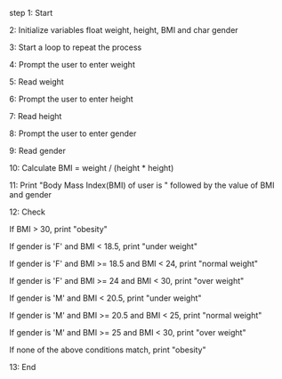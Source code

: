 step 1: Start

2: Initialize variables float weight, height, BMI and char gender

3: Start a loop to repeat the process

4: Prompt the user to enter weight

5: Read weight

6: Prompt the user to enter height

7: Read height

8: Prompt the user to enter gender

9: Read gender

10: Calculate BMI = weight / (height * height)

11: Print "Body Mass Index(BMI) of user is " followed by the value of BMI and gender

12: Check

If BMI > 30, print "obesity"

If gender is 'F' and BMI < 18.5, print "under weight"

If gender is 'F' and BMI >= 18.5 and BMI < 24, print "normal weight"

If gender is 'F' and BMI >= 24 and BMI < 30, print "over weight"

If gender is 'M' and BMI < 20.5, print "under weight"

If gender is 'M' and BMI >= 20.5 and BMI < 25, print "normal weight"

If gender is 'M' and BMI >= 25 and BMI < 30, print "over weight"

If none of the above conditions match, print "obesity"

13: End
